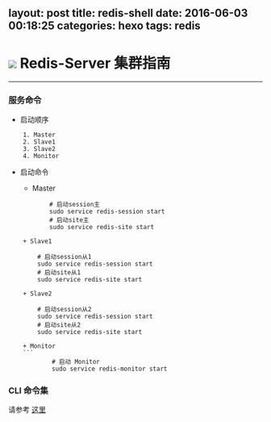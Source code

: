 layout: post
title: redis-shell
date: 2016-06-03 00:18:25
categories: hexo
tags: redis
---

![](http://redis.io/images/redis-small.png) Redis-Server 集群指南
================================================================


---------------------------


### 服务命令

* 启动顺序
```
	1. Master
	2. Slave1
	3. Slave2
	4. Monitor
```
* 启动命令

	+ Master
	```
			# 启动session主
			sudo service redis-session start
			# 启动site主
			sudo service redis-site start
```
	+ Slave1
```
			# 启动session从1
			sudo service redis-session start
			# 启动site从1
			sudo service redis-site start
```
	+ Slave2
```
			# 启动session从2
			sudo service redis-session start
			# 启动site从2
			sudo service redis-site start
```
	+ Monitor
	```
			# 启动 Monitor
			sudo service redis-monitor start
```

### CLI 命令集

请参考 [这里](http://redis.readthedocs.org/en/latest/)

